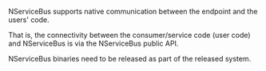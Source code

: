 <!--
title: "Does NServiceBus Support Both Native And Non-Native Connectivity?"
tags: ""
summary: "<p>NServiceBus supports native communication between the endpoint and the users' code.</p>
<p>That is, the connectivity between the consumer/service code (user code) and NServiceBus is via the NServiceBus public API.</p>
"
-->

NServiceBus supports native communication between the endpoint and the users' code.

That is, the connectivity between the consumer/service code (user code) and NServiceBus is via the NServiceBus public API.

NServiceBus binaries need to be released as part of the released system.

